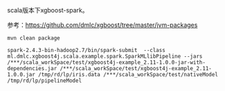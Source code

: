 
scala版本下xgboost-spark。

参考：https://github.com/dmlc/xgboost/tree/master/jvm-packages



```
mvn clean package

spark-2.4.3-bin-hadoop2.7/bin/spark-submit  --class ml.dmlc.xgboost4j.scala.example.spark.SparkMLlibPipeline --jars /***/scala_workSpace/test/xgboost4j-example_2.11-1.0.0-jar-with-dependencies.jar /***/scala_workSpace/test/xgboost4j-example_2.11-1.0.0.jar /tmp/rd/lp/iris.data /***/scala_workSpace/test/nativeModel /tmp/rd/lp/pipelineModel

```
